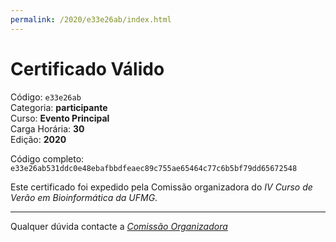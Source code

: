 ```yaml
---
permalink: /2020/e33e26ab/index.html
---
```


# Certificado Válido

Código: `e33e26ab`<br>
Categoria: **participante**<br>
Curso: **Evento Principal**<br>
Carga Horária: **30**<br>
Edição: **2020**<br>


Código completo: `e33e26ab531ddc0e48ebafbbdfeaec89c755ae65464c77c6b5bf79dd65672548`


Este certificado foi expedido pela Comissão organizadora do *IV Curso de Verão em Bioinformática da UFMG*.

----

Qualquer dúvida contacte a [_Comissão Organizadora_](<mailto:cursobioinfoufmg@gmail.com$subject=[Certificados]>)

